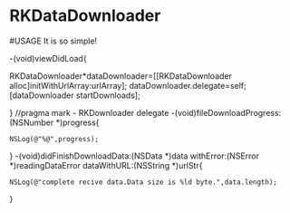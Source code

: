 RKDataDownloader
================
#USAGE
It is so simple!

   -(void)viewDidLoad{
   
   RKDataDownloader*dataDownloader=[[RKDataDownloader alloc]initWithUrlArray:urlArray];
   dataDownloader.delegate=self;
   [dataDownloader startDownloads];
   
   }
   //pragma mark - RKDownloader delegate
  -(void)fileDownloadProgress:(NSNumber *)progress{
    
    NSLog(@"%@",progress);
    
  }
  -(void)didFinishDownloadData:(NSData *)data withError:(NSError *)readingDataError dataWithURL:(NSString *)urlStr{
    
    NSLog(@"complete recive data.Data size is %ld byte.",data.length);
    
  }
